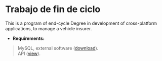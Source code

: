 <!-- Title -->
Trabajo de fin de ciclo
=======================

<!-- Description -->
This is a program of end-cycle Degree in development of cross-platform applications, to manage a vehicle insurer.

<!-- Requirements -->
- <b>Requirements:</b>
<blockquote>
MySQL, external software (<a href="http://dev.mysql.com/downloads/">download</a>).
<br>API (<a href="https://05d9b0544a5ba4e7e8390d7215a9422f6670a72b.googledrive.com/host/0B2mGGP_c75PkNDRtaHZSeUNQOWs/index.html">view</a>).
